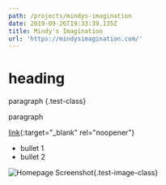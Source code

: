 ```yaml
---
path: /projects/mindys-imagination
date: 2019-09-26T19:33:39.135Z
title: Mindy's Imagination
url: 'https://mindysimagination.com/'
---
```

# heading

paragraph {.test-class}

paragraph

[link](https://mindysimagination.com/){:target="_blank" rel="noopener"}

* bullet 1
* bullet 2

![Homepage Screenshot](/assets/homepagesample-9-19.png){.test-image-class}
